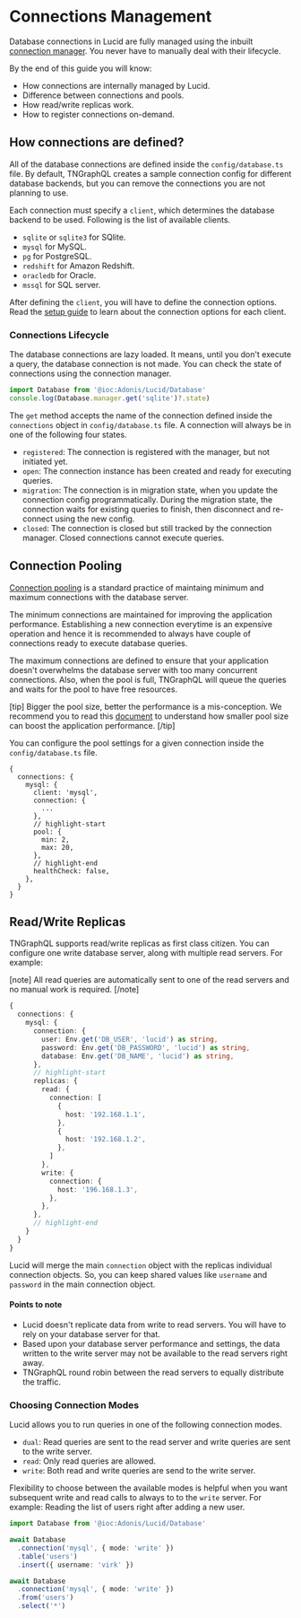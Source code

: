 

# Connections Management
Database connections in Lucid are fully managed using the inbuilt [connection manager](https://github.com/adonisjs/adonis-lucid/blob/develop/src/Connection/Manager.ts). You never have to manually deal with their lifecycle.

By the end of this guide you will know:

- How connections are internally managed by Lucid.
- Difference between connections and pools.
- How read/write replicas work.
- How to register connections on-demand.

## How connections are defined?
All of the database connections are defined inside the `config/database.ts` file. By default, TNGraphQL creates a sample connection config for different database backends, but you can remove the connections you are not planning to use.

Each connection must specify a `client`, which determines the database backend to be used. Following is the list of available clients.

- `sqlite` or `sqlite3` for SQlite.
- `mysql` for MySQL.
- `pg` for PostgreSQL.
- `redshift` for Amazon Redshift.
- `oracledb` for Oracle.
- `mssql` for SQL server.

After defining the `client`, you will have to define the connection options. Read the [setup guide](setup#configure-sqlite) to learn about the connection options for each client.

### Connections Lifecycle
The database connections are lazy loaded. It means, until you don't execute a query, the database connection is not made. You can check the state of connections using the connection manager.

```ts
import Database from '@ioc:Adonis/Lucid/Database'
console.log(Database.manager.get('sqlite')?.state)
```

The `get` method accepts the name of the connection defined inside the `connections` object in `config/database.ts` file. A connection will always be in one of the following four states.

- `registered`: The connection is registered with the manager, but not initiated yet.
- `open`: The connection instance has been created and ready for executing queries.
- `migration`: The connection is in migration state, when you update the connection config programmatically. During the migration state, the connection waits for existing queries to finish, then disconnect and re-connect using the new config.
- `closed`: The connection is closed but still tracked by the connection manager. Closed connections cannot execute queries.

## Connection Pooling
[Connection pooling](https://en.wikipedia.org/wiki/Connection_pool) is a standard practice of maintaing minimum and maximum connections with the database server.

The minimum connections are maintained for improving the application performance. Establishing a new connection everytime is an expensive operation and hence it is recommended to always have couple of connections ready to execute database queries.

The maximum connections are defined to ensure that your application doesn't overwhelms the database server with too many concurrent connections. Also, when the pool is full, TNGraphQL will queue the queries and waits for the pool to have free resources.

[tip]
Bigger the pool size, better the performance is a mis-conception. We recommend you to read this [document](https://github.com/brettwooldridge/HikariCP/wiki/About-Pool-Sizing) to understand how smaller pool size can boost the application performance.
[/tip]

You can configure the pool settings for a given connection inside the `config/database.ts` file.

```ts{}{config/database.ts}
{
  connections: {
    mysql: {
      client: 'mysql',
      connection: {
        ...
      },
      // highlight-start
      pool: {
        min: 2,
        max: 20,
      },
      // highlight-end
      healthCheck: false,
    },
  }
}
```

## Read/Write Replicas
TNGraphQL supports read/write replicas as first class citizen. You can configure one write database server, along with multiple read servers. For example:

[note]
All read queries are automatically sent to one of the read servers and no manual work is required.
[/note]

```ts
{
  connections: {
    mysql: {
      connection: {
        user: Env.get('DB_USER', 'lucid') as string,
        password: Env.get('DB_PASSWORD', 'lucid') as string,
        database: Env.get('DB_NAME', 'lucid') as string,
      },
      // highlight-start
      replicas: {
        read: {
          connection: [
            {
              host: '192.168.1.1',
            },
            {
              host: '192.168.1.2',
            },
          ]
        },
        write: {
          connection: {
            host: '196.168.1.3',
          },
        },
      },
      // highlight-end
    }
  }
}
```

Lucid will merge the main `connection` object with the replicas individual connection objects. So, you can keep shared values like `username` and `password` in the main connection object.

#### Points to note

- Lucid doesn't replicate data from write to read servers. You will have to rely on your database server for that.
- Based upon your database server performance and settings, the data written to the write server may not be available to the read servers right away.
- TNGraphQL round robin between the read servers to equally distribute the traffic.

### Choosing Connection Modes
Lucid allows you to run queries in one of the following connection modes.

- `dual`: Read queries are sent to the read server and write queries are sent to the write server.
- `read`: Only read queries are allowed.
- `write`: Both read and write queries are send to the write server.
 
Flexibility to choose between the available modes is helpful when you want subsequent write and read calls to always to to the `write` server. For example: Reading the list of users right after adding a new user.

```ts
import Database from '@ioc:Adonis/Lucid/Database'

await Database
  .connection('mysql', { mode: 'write' })
  .table('users')
  .insert({ username: 'virk' })

await Database
  .connection('mysql', { mode: 'write' })
  .from('users')
  .select('*')
```
